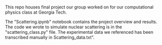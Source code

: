 This repo houses final project our group worked on for our computational physics 
class at Georgia Tech. 

The "Scattering.ipynb" notebook contains the project overview and results. The 
code we wrote to simulate nuclear scattering is in the "scattering_class.py" file.
The experimental data we referenced has been transcribed manually in Scattering_data.txt".
